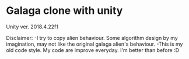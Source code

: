 # Galaga clone with unity
Unity ver. 2018.4.22f1

Disclaimer:
-I try to copy alien behaviour. Some algorithm design by my imagination, may not like the original galaga alien's behaviour.
-This is my old code style. My code are improve everyday. I'm better than before :D
